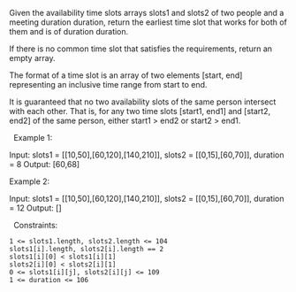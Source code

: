 Given the availability time slots arrays slots1 and slots2 of two people and a meeting duration duration, return the earliest time slot that works for both of them and is of duration duration.

If there is no common time slot that satisfies the requirements, return an empty array.

The format of a time slot is an array of two elements [start, end] representing an inclusive time range from start to end.

It is guaranteed that no two availability slots of the same person intersect with each other. That is, for any two time slots [start1, end1] and [start2, end2] of the same person, either start1 > end2 or start2 > end1.

 
Example 1:

Input: slots1 = [[10,50],[60,120],[140,210]], slots2 = [[0,15],[60,70]], duration = 8
Output: [60,68]


Example 2:

Input: slots1 = [[10,50],[60,120],[140,210]], slots2 = [[0,15],[60,70]], duration = 12
Output: []


 
Constraints:


	1 <= slots1.length, slots2.length <= 104
	slots1[i].length, slots2[i].length == 2
	slots1[i][0] < slots1[i][1]
	slots2[i][0] < slots2[i][1]
	0 <= slots1[i][j], slots2[i][j] <= 109
	1 <= duration <= 106

